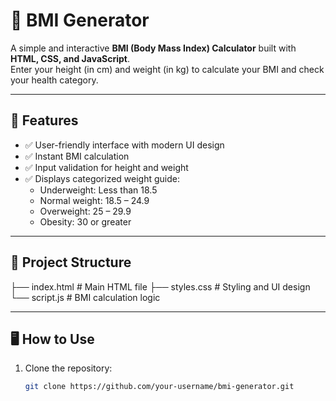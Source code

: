# 🧮 BMI Generator

A simple and interactive **BMI (Body Mass Index) Calculator** built with **HTML, CSS, and JavaScript**.  
Enter your height (in cm) and weight (in kg) to calculate your BMI and check your health category.  

---

## 🚀 Features
- ✅ User-friendly interface with modern UI design  
- ✅ Instant BMI calculation  
- ✅ Input validation for height and weight  
- ✅ Displays categorized weight guide:
  - Underweight: Less than 18.5  
  - Normal weight: 18.5 – 24.9  
  - Overweight: 25 – 29.9  
  - Obesity: 30 or greater  

---

## 📂 Project Structure
├── index.html # Main HTML file
├── styles.css # Styling and UI design
└── script.js # BMI calculation logic

---

## 🖥️ How to Use
1. Clone the repository:
   ```bash
   git clone https://github.com/your-username/bmi-generator.git
